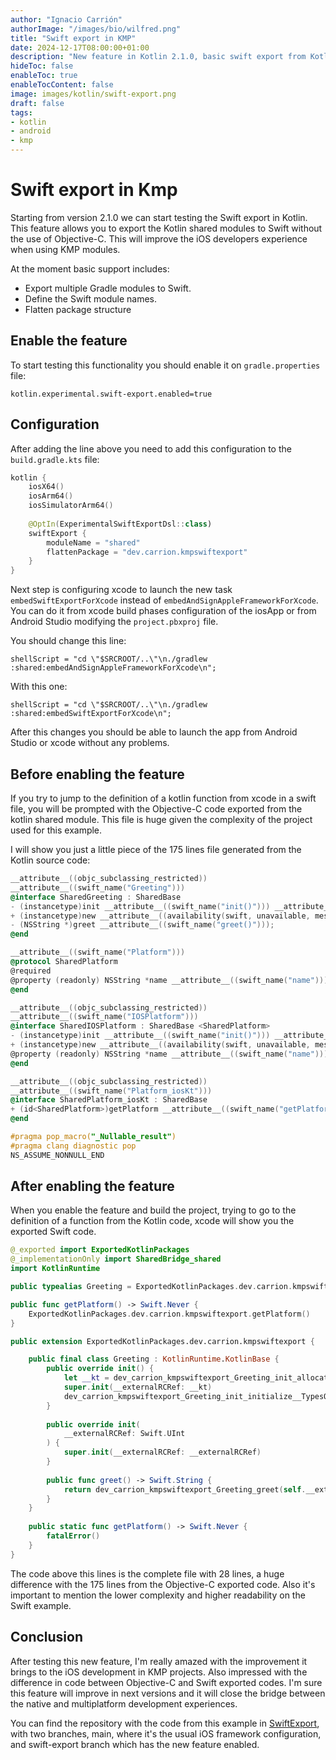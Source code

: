 ```yaml
---
author: "Ignacio Carrión"
authorImage: "/images/bio/wilfred.png"
title: "Swift export in KMP"
date: 2024-12-17T08:00:00+01:00
description: "New feature in Kotlin 2.1.0, basic swift export from Kotlin"
hideToc: false
enableToc: true
enableTocContent: false
image: images/kotlin/swift-export.png
draft: false
tags: 
- kotlin
- android
- kmp
---
```


# Swift export in Kmp

Starting from version 2.1.0 we can start testing the Swift export in Kotlin. This feature allows you to export the Kotlin shared modules to Swift without the use of Objective-C. This will improve the iOS developers experience when using KMP modules.

At the moment basic support includes:

- Export multiple Gradle modules to Swift.
- Define the Swift module names.
- Flatten package structure

## Enable the feature

To start testing this functionality you should enable it on `gradle.properties` file:

```
kotlin.experimental.swift-export.enabled=true
```

## Configuration

After adding the line above you need to add this configuration to the `build.gradle.kts` file:

``` kotlin
kotlin {
	iosX64()  
    iosArm64()  
    iosSimulatorArm64()  
  
    @OptIn(ExperimentalSwiftExportDsl::class)  
    swiftExport {
	    moduleName = "shared"
	    flattenPackage = "dev.carrion.kmpswiftexport"
	}
}
```

Next step is configuring xcode to launch the new task `embedSwiftExportForXcode` instead of `embedAndSignAppleFrameworkForXcode`. You can do it from xcode build phases configuration of the iosApp or from Android Studio modifying the `project.pbxproj` file.

You should change this line:

`shellScript = "cd \"$SRCROOT/..\"\n./gradlew :shared:embedAndSignAppleFrameworkForXcode\n";`

With this one:

`shellScript = "cd \"$SRCROOT/..\"\n./gradlew :shared:embedSwiftExportForXcode\n";`

After this changes you should be able to launch the app from Android Studio or xcode without any problems.


## Before enabling the feature

If you try to jump to the definition of a kotlin function from xcode in a swift file, you will be prompted with the Objective-C code exported from the kotlin shared module. This file is huge given the complexity of the project used for this example.

I will show you just a little piece of the 175 lines file generated from the Kotlin source code:

```objectivec
__attribute__((objc_subclassing_restricted))
__attribute__((swift_name("Greeting")))
@interface SharedGreeting : SharedBase
- (instancetype)init __attribute__((swift_name("init()"))) __attribute__((objc_designated_initializer));
+ (instancetype)new __attribute__((availability(swift, unavailable, message="use object initializers instead")));
- (NSString *)greet __attribute__((swift_name("greet()")));
@end

__attribute__((swift_name("Platform")))
@protocol SharedPlatform
@required
@property (readonly) NSString *name __attribute__((swift_name("name")));
@end

__attribute__((objc_subclassing_restricted))
__attribute__((swift_name("IOSPlatform")))
@interface SharedIOSPlatform : SharedBase <SharedPlatform>
- (instancetype)init __attribute__((swift_name("init()"))) __attribute__((objc_designated_initializer));
+ (instancetype)new __attribute__((availability(swift, unavailable, message="use object initializers instead")));
@property (readonly) NSString *name __attribute__((swift_name("name")));
@end

__attribute__((objc_subclassing_restricted))
__attribute__((swift_name("Platform_iosKt")))
@interface SharedPlatform_iosKt : SharedBase
+ (id<SharedPlatform>)getPlatform __attribute__((swift_name("getPlatform()")));
@end

#pragma pop_macro("_Nullable_result")
#pragma clang diagnostic pop
NS_ASSUME_NONNULL_END
```

## After enabling the feature

When you enable the feature and build the project, trying to go to the definition of a function from the Kotlin code, xcode will show you the exported Swift code.

```swift
@_exported import ExportedKotlinPackages
@_implementationOnly import SharedBridge_shared
import KotlinRuntime

public typealias Greeting = ExportedKotlinPackages.dev.carrion.kmpswiftexport.Greeting

public func getPlatform() -> Swift.Never {
	ExportedKotlinPackages.dev.carrion.kmpswiftexport.getPlatform()
}

public extension ExportedKotlinPackages.dev.carrion.kmpswiftexport {

	public final class Greeting : KotlinRuntime.KotlinBase {
		public override init() {
			let __kt = dev_carrion_kmpswiftexport_Greeting_init_allocate()
			super.init(__externalRCRef: __kt)
			dev_carrion_kmpswiftexport_Greeting_init_initialize__TypesOfArguments__Swift_UInt__(__kt)
		}
		
		public override init(
			__externalRCRef: Swift.UInt
		) {
			super.init(__externalRCRef: __externalRCRef)
		}
		
		public func greet() -> Swift.String {
			return dev_carrion_kmpswiftexport_Greeting_greet(self.__externalRCRef())
		}
	}
	
	public static func getPlatform() -> Swift.Never {
		fatalError()
	}
}
```

The code above this lines is the complete file with 28 lines, a huge difference with the 175 lines from the Objective-C exported code. Also it's important to mention the lower complexity and higher readability on the Swift example.

## Conclusion

After testing this new feature, I'm really amazed with the improvement it brings to the iOS development in KMP projects. Also impressed with the difference in code between Objective-C and Swift exported codes. I'm sure this feature will improve in next versions and it will close the bridge between the native and multiplatform development experiences.

You can find the repository with the code from this example in [SwiftExport](https://github.com/IgnacioCarrionN/KmpSwiftExport), with two branches, main, where it's the usual iOS framework configuration, and swift-export branch which has the new feature enabled.